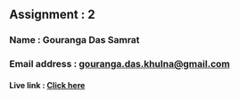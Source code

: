 ## Assignment : 2

### Name : Gouranga Das Samrat

### Email address : gouranga.das.khulna@gmail.com

#### Live link : [Click here]()
